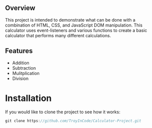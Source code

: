 ## Overview
<p> This project is intended to demonstrate what can be done with a combination of HTML, CSS, and JavaScript DOM manipulation. This calculator uses event-listeners and various functions to create a basic calculator that performs many different calculations.

## Features
* Addition
* Subtraction
* Mulitplication
* Division

# Installation
If you would like to clone the project to see how it works: 
```js
git clone https://github.com/TroyInCode/Calculator-Project.git

```
